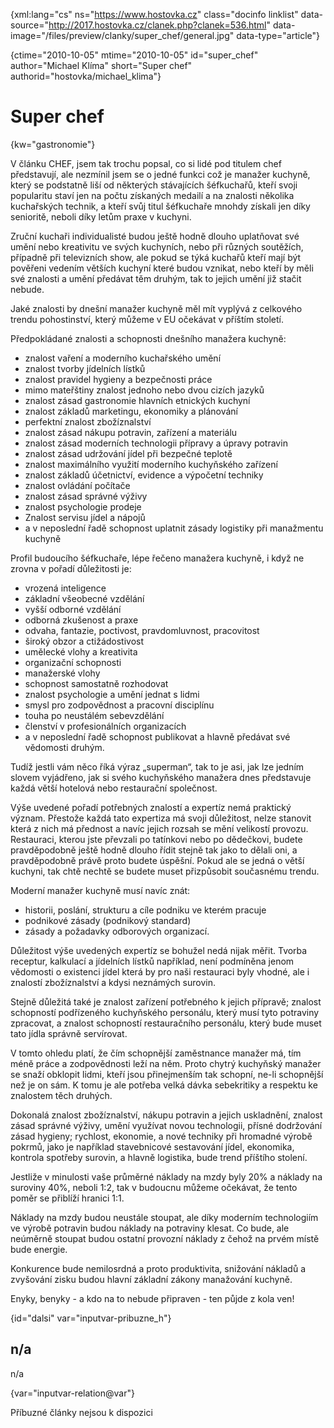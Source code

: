 
{xml:lang="cs" ns="https://www.hostovka.cz" class="docinfo linklist" data-source="http://2017.hostovka.cz/clanek.php?clanek=536.html" data-image="/files/preview/clanky/super_chef/general.jpg" data-type="article"}

{ctime="2010-10-05" mtime="2010-10-05" id="super\_chef" author="Michael Klíma" short="Super chef" authorid="hostovka/michael\_klima"}

# Super chef

<!-- generated attribute kw by user_udpatekw.sh on 2020-05-12, do not edit -->

{kw="gastronomie"}

V článku CHEF, jsem tak trochu popsal, co si lidé pod titulem chef představují, ale nezmínil jsem se o jedné funkci což je manažer kuchyně, který se podstatně liší od některých stávajících šéfkuchařů, kteří svoji popularitu staví jen na počtu získaných medailí a na znalosti několika kuchařských technik, a kteří svůj titul šéfkuchaře mnohdy získali jen díky senioritě, neboli díky letům praxe v kuchyni.

Zruční kuchaři individualisté budou ještě hodně dlouho uplatňovat své umění nebo kreativitu ve svých kuchyních, nebo při různých soutěžích, případně při televizních show, ale pokud se týká kuchařů kteří mají být pověřeni vedením větších kuchyní které budou vznikat, nebo kteří by měli své znalosti a umění předávat těm druhým, tak to jejich umění již stačit nebude.

Jaké znalosti by dnešní manažer kuchyně měl mít vyplývá z celkového trendu pohostinství, který můžeme v EU očekávat v příštím století.

Předpokládané znalosti a schopnosti dnešního manažera kuchyně:

  * znalost vaření a moderního kuchařského umění
  * znalost tvorby jídelních lístků
  * znalost pravidel hygieny a bezpečnosti práce
  * mimo mateřštiny znalost jednoho nebo dvou cizích jazyků
  * znalost zásad gastronomie hlavních etnických kuchyní
  * znalost základů marketingu, ekonomiky a plánování
  * perfektní znalost zbožíznalství
  * znalost zásad nákupu potravin, zařízení a materiálu
  * znalost zásad moderních technologii přípravy a úpravy potravin
  * znalost zásad udržování jídel při bezpečné teplotě
  * znalost maximálního využití moderního kuchyňského zařízení
  * znalost základů účetnictví, evidence a výpočetní techniky
  * znalost ovládání počítače
  * znalost zásad správné výživy
  * znalost psychologie prodeje
  * Znalost servisu jídel a nápojů
  * a v neposlední řadě schopnost uplatnit zásady logistiky při manažmentu kuchyně

Profil budoucího šéfkuchaře, lépe řečeno manažera kuchyně, i když ne zrovna v pořadí důležitosti je:

  * vrozená inteligence
  * základní všeobecné vzdělání
  * vyšší odborné vzdělání
  * odborná zkušenost a praxe
  * odvaha, fantazie, poctivost, pravdomluvnost, pracovitost
  * široký obzor a ctižádostivost
  * umělecké vlohy a kreativita
  * organizační schopnosti
  * manažerské vlohy
  * schopnost samostatně rozhodovat
  * znalost psychologie a umění jednat s lidmi
  * smysl pro zodpovědnost a pracovní disciplínu
  * touha po neustálém sebevzdělání
  * členství v profesionálních organizacích
  * a v neposlední řadě schopnost publikovat a hlavně předávat své vědomosti druhým.

Tudíž jestli vám něco říká výraz „superman“, tak to je asi, jak lze jedním slovem vyjádřeno, jak si svého kuchyňského manažera dnes představuje každá větší hotelová nebo restaurační společnost.

Výše uvedené pořadí potřebných znalostí a expertíz nemá praktický význam. Přestože každá tato expertiza má svoji důležitost, nelze stanovit která z nich má přednost a navíc jejich rozsah se mění velikostí provozu. Restauraci, kterou jste převzali po tatínkovi nebo po dědečkovi, budete pravděpodobně ještě hodně dlouho řídit stejně tak jako to dělali oni, a pravděpodobně právě proto budete úspěšní. Pokud ale se jedná o větší kuchyni, tak chtě nechtě se budete muset přizpůsobit současnému trendu.

Moderní manažer kuchyně musí navíc znát:

  * historii, poslání, strukturu a cíle podniku ve kterém pracuje
  * podnikové zásady (podnikový standard)
  * zásady a požadavky odborových organizací. 

Důležitost výše uvedených expertíz se bohužel nedá nijak měřit. Tvorba receptur, kalkulací a jídelních lístků například, není podmíněna jenom vědomosti o existenci jídel která by pro naši restauraci byly vhodné, ale i znalostí zbožíznalství a kdysi neznámých surovin. 

Stejně důležitá také je znalost zařízení potřebného k jejich přípravě; znalost schopností podřízeného kuchyňského personálu, který musí tyto potraviny zpracovat, a znalost schopností restauračního personálu, který bude muset tato jídla správně servírovat.

V tomto ohledu platí, že čím schopnější zaměstnance manažer má, tím méně práce a zodpovědnosti leží na něm. Proto chytrý kuchyňský manažer se snaží obklopit lidmi, kteří jsou přinejmenším tak schopní, ne-li schopnější než je on sám. K tomu je ale potřeba velká dávka sebekritiky a respektu ke znalostem těch druhých.

Dokonalá znalost zbožíznalství, nákupu potravin a jejich uskladnění, znalost zásad správné výživy, umění využívat novou technologii, přísné dodržování zásad hygieny; rychlost, ekonomie, a nové techniky při hromadné výrobě pokrmů, jako je například stavebnicové sestavování jídel, ekonomika, kontrola spotřeby surovin, a hlavně logistika, bude trend příštího stolení.

Jestliže v minulosti vaše průměrné náklady na mzdy byly 20% a náklady na suroviny 40%, neboli 1:2, tak v budoucnu můžeme očekávat, že tento poměr se přiblíží hranici 1:1.

Náklady na mzdy budou neustále stoupat, ale díky moderním technologiím ve výrobě potravin budou náklady na potraviny klesat. Co bude, ale neúměrně stoupat budou ostatní provozní náklady z čehož na prvém místě bude energie.

Konkurence bude nemilosrdná a proto produktivita, snižování nákladů a zvyšování zisku budou hlavní základní zákony manažování kuchyně.

Enyky, benyky - a kdo na to nebude připraven - ten půjde z kola ven!

{id="dalsi" var="inputvar-pribuzne_h"}

## n/a

n/a

{var="inputvar-relation@var"}

Příbuzné články nejsou k dispozici

